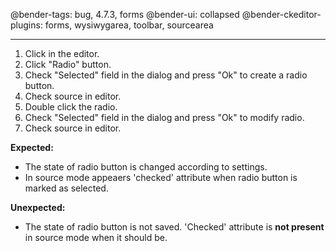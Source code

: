 @bender-tags: bug, 4.7.3, forms
@bender-ui: collapsed
@bender-ckeditor-plugins: forms, wysiwygarea, toolbar, sourcearea

----

1. Click in the editor.
2. Click "Radio" button.
3. Check "Selected" field in the dialog and press "Ok" to create a radio button.
4. Check source in editor.
5. Double click the radio.
6. Check "Selected" field in the dialog and press "Ok" to modify radio.
7. Check source in editor.

**Expected:**
* The state of radio button is changed according to settings.
* In source mode appeaers 'checked' attribute when radio button is marked as selected.

**Unexpected:**
* The state of radio button is not saved. 'Checked' attribute is **not present** in source mode when it should be.
